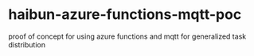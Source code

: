 # haibun-azure-functions-mqtt-poc
proof of concept for using azure functions and mqtt for generalized task distribution
